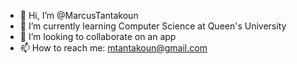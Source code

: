 - 👋 Hi, I’m @MarcusTantakoun
- 🌱 I’m currently learning Computer Science at Queen's University
- 💞️ I’m looking to collaborate on an app
- 📫 How to reach me: mtantakoun@gmail.com
